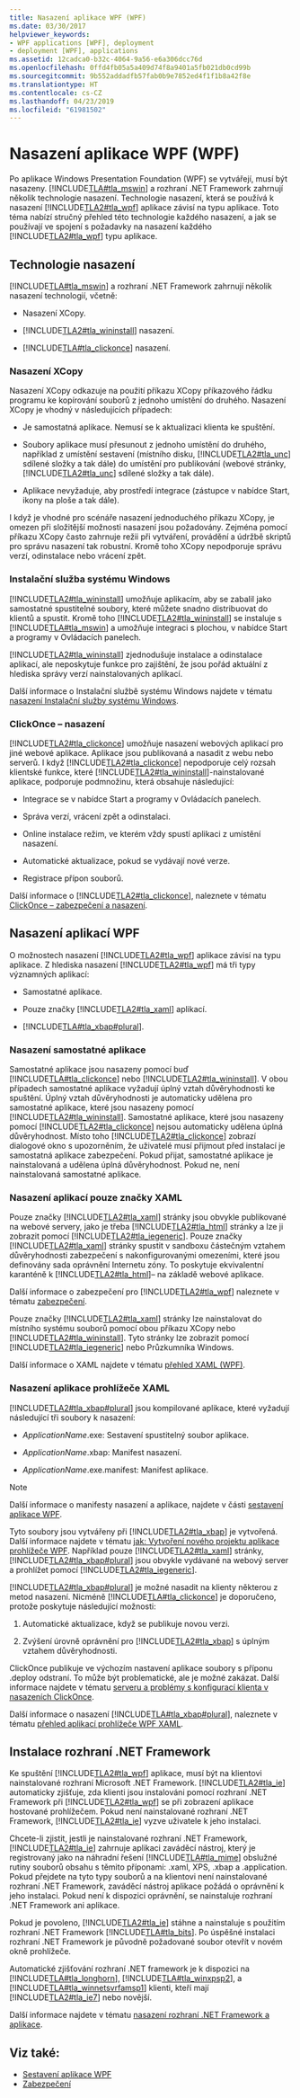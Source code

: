 ```yaml
---
title: Nasazení aplikace WPF (WPF)
ms.date: 03/30/2017
helpviewer_keywords:
- WPF applications [WPF], deployment
- deployment [WPF], applications
ms.assetid: 12cadca0-b32c-4064-9a56-e6a306dcc76d
ms.openlocfilehash: 0ffd4fb05a5a409d74f8a9401a5fb021db0cd99b
ms.sourcegitcommit: 9b552addadfb57fab0b9e7852ed4f1f1b8a42f8e
ms.translationtype: HT
ms.contentlocale: cs-CZ
ms.lasthandoff: 04/23/2019
ms.locfileid: "61981502"
---
```

# <a name="deploying-a-wpf-application-wpf"></a>Nasazení aplikace WPF (WPF)
Po aplikace Windows Presentation Foundation (WPF) se vytvářejí, musí být nasazeny. [!INCLUDE[TLA#tla_mswin](../../../../includes/tlasharptla-mswin-md.md)] a rozhraní .NET Framework zahrnují několik technologie nasazení. Technologie nasazení, která se používá k nasazení [!INCLUDE[TLA2#tla_wpf](../../../../includes/tla2sharptla-wpf-md.md)] aplikace závisí na typu aplikace. Toto téma nabízí stručný přehled této technologie každého nasazení, a jak se používají ve spojení s požadavky na nasazení každého [!INCLUDE[TLA2#tla_wpf](../../../../includes/tla2sharptla-wpf-md.md)] typu aplikace.  

<a name="Deployment_Technologies"></a>   
## <a name="deployment-technologies"></a>Technologie nasazení  
 [!INCLUDE[TLA#tla_mswin](../../../../includes/tlasharptla-mswin-md.md)] a rozhraní .NET Framework zahrnují několik nasazení technologií, včetně:  
  
- Nasazení XCopy.  
  
- [!INCLUDE[TLA2#tla_wininstall](../../../../includes/tla2sharptla-wininstall-md.md)] nasazení.  
  
- [!INCLUDE[TLA#tla_clickonce](../../../../includes/tlasharptla-clickonce-md.md)] nasazení.  
  
<a name="XCopy_Deployment"></a>   
### <a name="xcopy-deployment"></a>Nasazení XCopy  
 Nasazení XCopy odkazuje na použití příkazu XCopy příkazového řádku programu ke kopírování souborů z jednoho umístění do druhého. Nasazení XCopy je vhodný v následujících případech:  
  
- Je samostatná aplikace. Nemusí se k aktualizaci klienta ke spuštění.  
  
- Soubory aplikace musí přesunout z jednoho umístění do druhého, například z umístění sestavení (místního disku, [!INCLUDE[TLA2#tla_unc](../../../../includes/tla2sharptla-unc-md.md)] sdílené složky a tak dále) do umístění pro publikování (webové stránky, [!INCLUDE[TLA2#tla_unc](../../../../includes/tla2sharptla-unc-md.md)] sdílené složky a tak dále).  
  
- Aplikace nevyžaduje, aby prostředí integrace (zástupce v nabídce Start, ikony na ploše a tak dále).  
  
 I když je vhodné pro scénáře nasazení jednoduchého příkazu XCopy, je omezen při složitější možnosti nasazení jsou požadovány. Zejména pomocí příkazu XCopy často zahrnuje režii při vytváření, provádění a údržbě skriptů pro správu nasazení tak robustní. Kromě toho XCopy nepodporuje správu verzí, odinstalace nebo vrácení zpět.  
  
<a name="Windows_Installer"></a>   
### <a name="windows-installer"></a>Instalační služba systému Windows  
 [!INCLUDE[TLA2#tla_wininstall](../../../../includes/tla2sharptla-wininstall-md.md)] umožňuje aplikacím, aby se zabalil jako samostatné spustitelné soubory, které můžete snadno distribuovat do klientů a spustit. Kromě toho [!INCLUDE[TLA2#tla_wininstall](../../../../includes/tla2sharptla-wininstall-md.md)] se instaluje s [!INCLUDE[TLA#tla_mswin](../../../../includes/tlasharptla-mswin-md.md)] a umožňuje integraci s plochou, v nabídce Start a programy v Ovládacích panelech.  
  
 [!INCLUDE[TLA2#tla_wininstall](../../../../includes/tla2sharptla-wininstall-md.md)] zjednodušuje instalace a odinstalace aplikací, ale neposkytuje funkce pro zajištění, že jsou pořád aktuální z hlediska správy verzí nainstalovaných aplikací.  
  
 Další informace o Instalační službě systému Windows najdete v tématu [nasazení Instalační služby systému Windows](/visualstudio/deployment/deploying-applications-services-and-components#create-an-installer-package-windows-desktop).
  
<a name="ClickOnce_Deployment"></a>   
### <a name="clickonce-deployment"></a>ClickOnce – nasazení  
 [!INCLUDE[TLA2#tla_clickonce](../../../../includes/tla2sharptla-clickonce-md.md)] umožňuje nasazení webových aplikací pro jiné webové aplikace. Aplikace jsou publikovaná a nasadit z webu nebo serverů. I když [!INCLUDE[TLA2#tla_clickonce](../../../../includes/tla2sharptla-clickonce-md.md)] nepodporuje celý rozsah klientské funkce, které [!INCLUDE[TLA2#tla_wininstall](../../../../includes/tla2sharptla-wininstall-md.md)]-nainstalované aplikace, podporuje podmnožinu, která obsahuje následující:  
  
- Integrace se v nabídce Start a programy v Ovládacích panelech.  
  
- Správa verzí, vrácení zpět a odinstalaci.  
  
- Online instalace režim, ve kterém vždy spustí aplikaci z umístění nasazení.  
  
- Automatické aktualizace, pokud se vydávají nové verze.  
  
- Registrace přípon souborů.  
  
 Další informace o [!INCLUDE[TLA2#tla_clickonce](../../../../includes/tla2sharptla-clickonce-md.md)], naleznete v tématu [ClickOnce – zabezpečení a nasazení](/visualstudio/deployment/clickonce-security-and-deployment).  
  
<a name="Deploying_WPF_Applications"></a>   
## <a name="deploying-wpf-applications"></a>Nasazení aplikací WPF  
 O možnostech nasazení [!INCLUDE[TLA2#tla_wpf](../../../../includes/tla2sharptla-wpf-md.md)] aplikace závisí na typu aplikace. Z hlediska nasazení [!INCLUDE[TLA2#tla_wpf](../../../../includes/tla2sharptla-wpf-md.md)] má tři typy významných aplikací:  
  
- Samostatné aplikace.  
  
- Pouze značky [!INCLUDE[TLA2#tla_xaml](../../../../includes/tla2sharptla-xaml-md.md)] aplikací.  
  
- [!INCLUDE[TLA#tla_xbap#plural](../../../../includes/tlasharptla-xbapsharpplural-md.md)].  
  
<a name="Deploying_Standalone_Applications"></a>   
### <a name="deploying-standalone-applications"></a>Nasazení samostatné aplikace  
 Samostatné aplikace jsou nasazeny pomocí buď [!INCLUDE[TLA#tla_clickonce](../../../../includes/tlasharptla-clickonce-md.md)] nebo [!INCLUDE[TLA2#tla_wininstall](../../../../includes/tla2sharptla-wininstall-md.md)]. V obou případech samostatné aplikace vyžadují úplný vztah důvěryhodnosti ke spuštění. Úplný vztah důvěryhodnosti je automaticky udělena pro samostatné aplikace, které jsou nasazeny pomocí [!INCLUDE[TLA2#tla_wininstall](../../../../includes/tla2sharptla-wininstall-md.md)]. Samostatné aplikace, které jsou nasazeny pomocí [!INCLUDE[TLA2#tla_clickonce](../../../../includes/tla2sharptla-clickonce-md.md)] nejsou automaticky udělena úplná důvěryhodnost. Místo toho [!INCLUDE[TLA2#tla_clickonce](../../../../includes/tla2sharptla-clickonce-md.md)] zobrazí dialogové okno s upozorněním, že uživatelé musí přijmout před instalací je samostatná aplikace zabezpečení. Pokud přijat, samostatné aplikace je nainstalovaná a udělena úplná důvěryhodnost. Pokud ne, není nainstalovaná samostatné aplikace.  
  
<a name="Deploying_Markup_Only_XAML_Applications"></a>   
### <a name="deploying-markup-only-xaml-applications"></a>Nasazení aplikací pouze značky XAML  
 Pouze značky [!INCLUDE[TLA2#tla_xaml](../../../../includes/tla2sharptla-xaml-md.md)] stránky jsou obvykle publikované na webové servery, jako je třeba [!INCLUDE[TLA2#tla_html](../../../../includes/tla2sharptla-html-md.md)] stránky a lze ji zobrazit pomocí [!INCLUDE[TLA2#tla_iegeneric](../../../../includes/tla2sharptla-iegeneric-md.md)]. Pouze značky [!INCLUDE[TLA2#tla_xaml](../../../../includes/tla2sharptla-xaml-md.md)] stránky spustit v sandboxu částečným vztahem důvěryhodnosti zabezpečení s nakonfigurovanými omezeními, které jsou definovány sada oprávnění Internetu zóny. To poskytuje ekvivalentní karanténě k [!INCLUDE[TLA2#tla_html](../../../../includes/tla2sharptla-html-md.md)]– na základě webové aplikace.  
  
 Další informace o zabezpečení pro [!INCLUDE[TLA2#tla_wpf](../../../../includes/tla2sharptla-wpf-md.md)] naleznete v tématu [zabezpečení](../security-wpf.md).  
  
 Pouze značky [!INCLUDE[TLA2#tla_xaml](../../../../includes/tla2sharptla-xaml-md.md)] stránky lze nainstalovat do místního systému souborů pomocí obou příkazu XCopy nebo [!INCLUDE[TLA2#tla_wininstall](../../../../includes/tla2sharptla-wininstall-md.md)]. Tyto stránky lze zobrazit pomocí [!INCLUDE[TLA2#tla_iegeneric](../../../../includes/tla2sharptla-iegeneric-md.md)] nebo Průzkumníka Windows.  
  
 Další informace o XAML najdete v tématu [přehled XAML (WPF)](../advanced/xaml-overview-wpf.md).  
  
<a name="Deploying_XAML_Browser_Applications"></a>   
### <a name="deploying-xaml-browser-applications"></a>Nasazení aplikace prohlížeče XAML  
 [!INCLUDE[TLA2#tla_xbap#plural](../../../../includes/tla2sharptla-xbapsharpplural-md.md)] jsou kompilované aplikace, které vyžadují následující tři soubory k nasazení:  
  
- *ApplicationName*.exe: Sestavení spustitelný soubor aplikace.  
  
- *ApplicationName*.xbap: Manifest nasazení.  
  
- *ApplicationName*.exe.manifest: Manifest aplikace.  
  
> [!NOTE]
>  Další informace o manifesty nasazení a aplikace, najdete v části [sestavení aplikace WPF](building-a-wpf-application-wpf.md).  
  
 Tyto soubory jsou vytvářeny při [!INCLUDE[TLA2#tla_xbap](../../../../includes/tla2sharptla-xbap-md.md)] je vytvořená. Další informace najdete v tématu [jak: Vytvoření nového projektu aplikace prohlížeče WPF](https://docs.microsoft.com/previous-versions/visualstudio/visual-studio-2010/bb628663(v=vs.100)). Například pouze [!INCLUDE[TLA2#tla_xaml](../../../../includes/tla2sharptla-xaml-md.md)] stránky, [!INCLUDE[TLA2#tla_xbap#plural](../../../../includes/tla2sharptla-xbapsharpplural-md.md)] jsou obvykle vydávané na webový server a prohlížet pomocí [!INCLUDE[TLA2#tla_iegeneric](../../../../includes/tla2sharptla-iegeneric-md.md)].  
  
 [!INCLUDE[TLA2#tla_xbap#plural](../../../../includes/tla2sharptla-xbapsharpplural-md.md)] je možné nasadit na klienty některou z metod nasazení. Nicméně [!INCLUDE[TLA#tla_clickonce](../../../../includes/tlasharptla-clickonce-md.md)] je doporučeno, protože poskytuje následující možnosti:  
  
1. Automatické aktualizace, když se publikuje novou verzi.  
  
2. Zvýšení úrovně oprávnění pro [!INCLUDE[TLA2#tla_xbap](../../../../includes/tla2sharptla-xbap-md.md)] s úplným vztahem důvěryhodnosti.  
  
 ClickOnce publikuje ve výchozím nastavení aplikace soubory s příponu .deploy odstraní. To může být problematické, ale je možné zakázat. Další informace najdete v tématu [serveru a problémy s konfigurací klienta v nasazeních ClickOnce](/visualstudio/deployment/server-and-client-configuration-issues-in-clickonce-deployments).  
  
 Další informace o nasazení [!INCLUDE[TLA#tla_xbap#plural](../../../../includes/tlasharptla-xbapsharpplural-md.md)], naleznete v tématu [přehled aplikací prohlížeče WPF XAML](wpf-xaml-browser-applications-overview.md).  
  
<a name="Installing__NET_Framework_3_0"></a>   
## <a name="installing-the-net-framework"></a>Instalace rozhraní .NET Framework  
 Ke spuštění [!INCLUDE[TLA2#tla_wpf](../../../../includes/tla2sharptla-wpf-md.md)] aplikace, musí být na klientovi nainstalované rozhraní Microsoft .NET Framework. [!INCLUDE[TLA2#tla_ie](../../../../includes/tla2sharptla-ie-md.md)] automaticky zjišťuje, zda klienti jsou instalováni pomocí rozhraní .NET Framework při [!INCLUDE[TLA2#tla_wpf](../../../../includes/tla2sharptla-wpf-md.md)] se při zobrazení aplikace hostované prohlížečem. Pokud není nainstalované rozhraní .NET Framework, [!INCLUDE[TLA2#tla_ie](../../../../includes/tla2sharptla-ie-md.md)] vyzve uživatele k jeho instalaci.  
  
 Chcete-li zjistit, jestli je nainstalované rozhraní .NET Framework, [!INCLUDE[TLA2#tla_ie](../../../../includes/tla2sharptla-ie-md.md)] zahrnuje aplikaci zaváděcí nástroj, který je registrovaný jako na náhradní řešení [!INCLUDE[TLA#tla_mime](../../../../includes/tlasharptla-mime-md.md)] obslužné rutiny souborů obsahu s těmito příponami: .xaml, XPS, .xbap a .application. Pokud přejdete na tyto typy souborů a na klientovi není nainstalované rozhraní .NET Framework, zaváděcí nástroj aplikace požádá o oprávnění k jeho instalaci. Pokud není k dispozici oprávnění, se nainstaluje rozhraní .NET Framework ani aplikace.  
  
 Pokud je povoleno, [!INCLUDE[TLA2#tla_ie](../../../../includes/tla2sharptla-ie-md.md)] stáhne a nainstaluje s použitím rozhraní .NET Framework [!INCLUDE[TLA#tla_bits](../../../../includes/tlasharptla-bits-md.md)]. Po úspěšné instalaci rozhraní .NET Framework je původně požadované soubor otevřít v novém okně prohlížeče.  
  
 Automatické zjišťování rozhraní .NET framework je k dispozici na [!INCLUDE[TLA#tla_longhorn](../../../../includes/tlasharptla-longhorn-md.md)], [!INCLUDE[TLA#tla_winxpsp2](../../../../includes/tlasharptla-winxpsp2-md.md)], a [!INCLUDE[TLA#tla_winnetsvrfamsp1](../../../../includes/tlasharptla-winnetsvrfamsp1-md.md)] klienti, kteří mají [!INCLUDE[TLA2#tla_ie7](../../../../includes/tla2sharptla-ie7-md.md)] nebo novější.  
  
 Další informace najdete v tématu [nasazení rozhraní .NET Framework a aplikace](../../deployment/index.md).  
  
## <a name="see-also"></a>Viz také:

- [Sestavení aplikace WPF](building-a-wpf-application-wpf.md)
- [Zabezpečení](../security-wpf.md)
